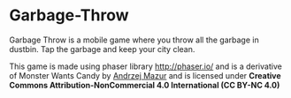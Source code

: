 # Garbage-Throw
Garbage Throw is a mobile game where you throw all the garbage in dustbin. Tap the garbage and keep your city clean.

This game is made using phaser library http://phaser.io/ and is a derivative of Monster Wants Candy by <a href="http://end3r.com/">Andrzej Mazur</a> and is licensed under <b>Creative Commons Attribution-NonCommercial 4.0 International (CC BY-NC 4.0)</b>

